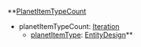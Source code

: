 **[PlanetItemTypeCount](PlanetItemTypeCount.md)
  * planetItemTypeCount: [Iteration](Iteration.md)
    * [planetItemType](EntityDesign.md): [EntityDesign](EntityDesign.md)**

